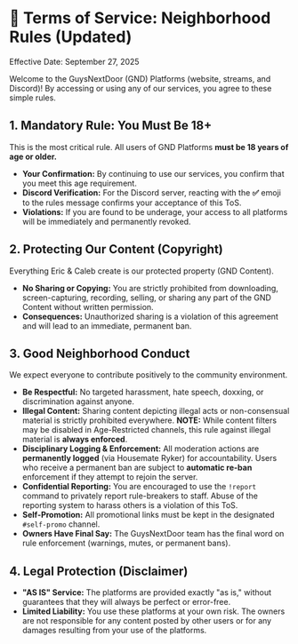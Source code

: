 # 📜 Terms of Service: Neighborhood Rules (Updated)

Effective Date: September 27, 2025

Welcome to the GuysNextDoor (GND) Platforms (website, streams, and Discord)! By accessing or using any of our services, you agree to these simple rules.

## 1. Mandatory Rule: You Must Be 18+

This is the most critical rule. All users of GND Platforms **must be 18 years of age or older.**

* **Your Confirmation:** By continuing to use our services, you confirm that you meet this age requirement.
* **Discord Verification:** For the Discord server, reacting with the **✅** emoji to the rules message confirms your acceptance of this ToS.
* **Violations:** If you are found to be underage, your access to all platforms will be immediately and permanently revoked.

## 2. Protecting Our Content (Copyright)

Everything Eric & Caleb create is our protected property (GND Content).

* **No Sharing or Copying:** You are strictly prohibited from downloading, screen-capturing, recording, selling, or sharing any part of the GND Content without written permission.
* **Consequences:** Unauthorized sharing is a violation of this agreement and will lead to an immediate, permanent ban.

## 3. Good Neighborhood Conduct

We expect everyone to contribute positively to the community environment.

* **Be Respectful:** No targeted harassment, hate speech, doxxing, or discrimination against anyone.
* **Illegal Content:** Sharing content depicting illegal acts or non-consensual material is strictly prohibited everywhere. **NOTE:** While content filters may be disabled in Age-Restricted channels, this rule against illegal material is **always enforced**.
* **Disciplinary Logging & Enforcement:** All moderation actions are **permanently logged** (via Housemate Ryker) for accountability. Users who receive a permanent ban are subject to **automatic re-ban** enforcement if they attempt to rejoin the server.
* **Confidential Reporting:** You are encouraged to use the `!report` command to privately report rule-breakers to staff. Abuse of the reporting system to harass others is a violation of this ToS.
* **Self-Promotion:** All promotional links must be kept in the designated `#self-promo` channel.
* **Owners Have Final Say:** The GuysNextDoor team has the final word on rule enforcement (warnings, mutes, or permanent bans).

## 4. Legal Protection (Disclaimer)

* **"AS IS" Service:** The platforms are provided exactly "as is," without guarantees that they will always be perfect or error-free.
* **Limited Liability:** You use these platforms at your own risk. The owners are not responsible for any content posted by other users or for any damages resulting from your use of the platforms.